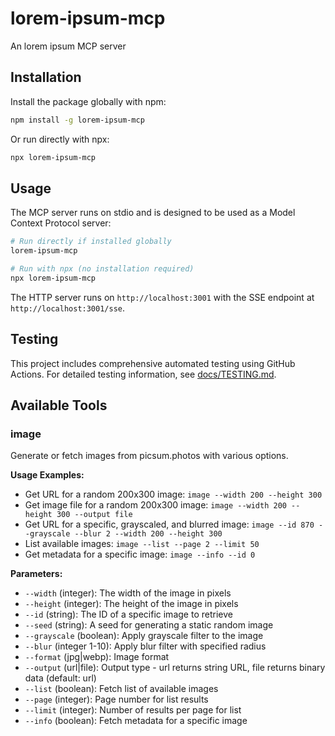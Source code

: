 # lorem-ipsum-mcp
An lorem ipsum MCP server

## Installation

Install the package globally with npm:

```bash
npm install -g lorem-ipsum-mcp
```

Or run directly with npx:

```bash
npx lorem-ipsum-mcp
```

## Usage

The MCP server runs on stdio and is designed to be used as a Model Context Protocol server:

```bash
# Run directly if installed globally
lorem-ipsum-mcp

# Run with npx (no installation required)
npx lorem-ipsum-mcp
```

The HTTP server runs on `http://localhost:3001` with the SSE endpoint at `http://localhost:3001/sse`.

## Testing

This project includes comprehensive automated testing using GitHub Actions. For detailed testing information, see [docs/TESTING.md](docs/TESTING.md).

## Available Tools

### image
Generate or fetch images from picsum.photos with various options.

**Usage Examples:**
- Get URL for a random 200x300 image: `image --width 200 --height 300`
- Get image file for a random 200x300 image: `image --width 200 --height 300 --output file`
- Get URL for a specific, grayscaled, and blurred image: `image --id 870 --grayscale --blur 2 --width 200 --height 300`
- List available images: `image --list --page 2 --limit 50`
- Get metadata for a specific image: `image --info --id 0`

**Parameters:**
- `--width` (integer): The width of the image in pixels
- `--height` (integer): The height of the image in pixels  
- `--id` (string): The ID of a specific image to retrieve
- `--seed` (string): A seed for generating a static random image
- `--grayscale` (boolean): Apply grayscale filter to the image
- `--blur` (integer 1-10): Apply blur filter with specified radius
- `--format` (jpg|webp): Image format
- `--output` (url|file): Output type - url returns string URL, file returns binary data (default: url)
- `--list` (boolean): Fetch list of available images
- `--page` (integer): Page number for list results
- `--limit` (integer): Number of results per page for list
- `--info` (boolean): Fetch metadata for a specific image
